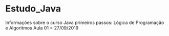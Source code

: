 # Estudo_Java
Informações sobre o curso Java primeiros passos: Lógica de Programação e Algoritmos
Aula 01 = 27/09/2019